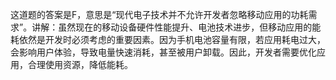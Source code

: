 这道题的答案是F，意思是“现代电子技术并不允许开发者忽略移动应用的功耗需求”。讲解：虽然现在的移动设备硬件性能提升、电池技术进步，但移动应用的能耗依然是开发时必须考虑的重要因素。因为手机电池容量有限，若应用耗电过大，会影响用户体验，导致电量快速消耗，甚至被用户卸载。因此，开发者需要优化应用，合理使用资源，降低能耗。